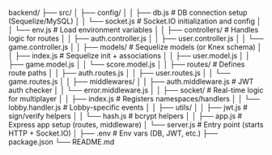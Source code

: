 backend/
├── src/
│   ├── config/
│   │   ├── db.js                 # DB connection setup (Sequelize/MySQL)
│   │   └── socket.js             # Socket.IO initialization and config
│   │   └── env.js                # Load environment variables
│
│   ├── controllers/             # Handles logic for routes
│   │   ├── auth.controller.js
│   │   ├── user.controller.js
│   │   └── game.controller.js
│
│   ├── models/                  # Sequelize models (or Knex schema)
│   │   ├── index.js             # Sequelize init + associations
│   │   ├── user.model.js
│   │   ├── game.model.js
│   │   └── score.model.js
│
│   ├── routes/                  # Defines route paths
│   │   ├── auth.routes.js
│   │   ├── user.routes.js
│   │   └── game.routes.js
│
│   ├── middlewares/
│   │   ├── auth.middleware.js   # JWT auth checker
│   │   └── error.middleware.js
│
│   ├── socket/                  # Real-time logic for multiplayer
│   │   ├── index.js             # Registers namespaces/handlers
│   │   └── lobby.handler.js     # Lobby-specific events
│
│   ├── utils/
│   │   ├── jwt.js               # sign/verify helpers
│   │   └── hash.js              # bcrypt helpers
│
│   ├── app.js                   # Express app setup (routes, middleware)
│   └── server.js                # Entry point (starts HTTP + Socket.IO)
│
├── .env                         # Env vars (DB, JWT, etc.)
├── package.json
└── README.md
